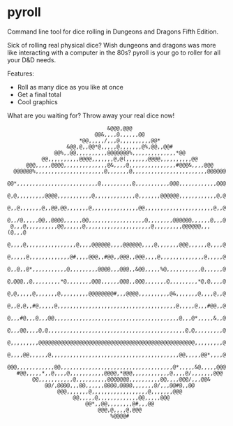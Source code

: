 # pyroll
Command line tool for dice rolling in Dungeons and Dragons Fifth Edition.

 Sick of rolling real physical dice? Wish dungeons and dragons was more like interacting with a computer in the 80s?
 pyroll is your go to roller for all your D&D needs.
 
 Features:
 - Roll as many dice as you like at once
 - Get a final total
 - Cool graphics

What are you waiting for? Throw away your real dice now!

                                                                                
                                                                                
                                    &@@@,@@@                                    
                                @@&,,,,@,,,,,,@@                                
                           *@@,,,,,/,,,@,,,,,,,,,,@@*                           
                       &@@,@,,@@*@,,,,,@,,,,,,,@%,@@,,@@#                       
                   @@%,,@@,,,,,,,,,,@@@@@@@%,,,,,,,,,,,,,,*@@                   
               @@,,,,,,,,,,@@@@,,,,,,,@,@(,,,,,,,@@@@,,,,,,,,,,@@               
          @@@,,,,,@@@@,,,,,,,,,,,,,,@&,,,,@,,,,,,,,,,,,,,,#@@@&,,,,@@@          
      @@@@@@%,,,,,,,,,,,,,,,,,,,,,,@,,,,,,,@,,,,,,,,,,,,,,,,,,,,,,,,@@@@@@      
     @@*,,,,,,,,,,,,,,,,,,,,,,,,,,@,,,,,,,,,,@,,,,,,,,,,,@@@,,,,,,,,,,,,@@@     
     @,@,,,,,,,,,@@@@,,,,,,,,,,,@,,,,,,,,,,,,,@,,,,,,,@@@@@@,,,,,,,,,,,,@,@     
     @,,@,,,,,,,@,,@@,@@,,,,,,,@,,,,,,,,,,,,,,,@@,,,,,,,,,,,,,,,,,,,,,,@,,@     
     @,,/@,,,,,@@,,@@@@,,,,,,@@,,,,,,,,,,,,,,,,,,@,,,,,,,,@@@@@@,,,,,,@,,,@     
     @,,,@,,,,,,,,,,@@,,,,,,@,,,,,,,,,,,,,,,,,,,,,@,,,,,,,,,@@@@@@,,,(@,,,@     
     @,,,,@,,,,,,,,,,,,,,,,@,,,,@@@@@@,,,,@@@@@@,,,,@,,,,,,,@@@,,,,,,@,,,,@     
     @,,,,,@,,,,,,,,,,,,,@#,,,,@@@,,#@@,,@@@,,@@@,,,,@,,,,,,,,,,,,,,@,,,,,@     
     @,,@,,@*,,,,,,,,,,,@,,,,,,,,,@@@@,,,@@@,,&@@,,,,,%@,,,,,,,,,,,@,,,,,,@     
     @,@@@,,@,,,,,,,,,*@,,,,,,,,@@@,,,,,,@@@,,@@@,,,,,,,@,,,,,,,,,*@,@,,,,@     
     @,@,,,,,@,,,,,,,@,,,,,,,,,@@@@@@@@#,,,@@@@,,,,,,,,,,@&,,,,,,,@,,,,@,,@     
     @,,@,@,,#@,,,,,@,,,,,,,,,,,,,,,,,,,,,,,,,,,,,,,,,,,,,,@,,,,,@,,,#@@,,@     
     @,,,#@,,,@,,,@@,,,,,,,,,,,,,,,,,,,,,,,,,,,,,,,,,,,,,,,,@,,,@*,,,,,&,,@     
     @,,,@@,,,,@,@,,,,,,,,,,,,,,,,,,,,,,,,,,,,,,,,,,,,,,,,,,,,@,@,,,,,,,,,@     
     @,,,,,,,,,@@@@@@@@@@@@@@@@@@@@@@@@@@@@@@@@@@@@@@@@@@@@@@@@@@,,,,,,,,,@     
     @,,,,@@,,,,,,@,,,,,,,,,,,,,,,,,,,,,,,,,,,,,,,,,,,,,,,,,@@,,,,,@@*,,,,@     
     @@@,,,,,,,,,,,,@@,,,,,,,,,,,,,,,,,,,,,,,,,,,,,,,,,,,,@*,,,,,&@,,,,,@@@     
       #@@,,,,,*,,@,,,,@,,,,,,,,,,,@@@@,*@@@,,,,,,,,,,,,@,,,,@/,,,,,,,@@@       
            @@,,,,,,,,,,,@,,,,,,,,,,@@@@@@@,,,,,,,,,,@@,,,,@@@/,,,@@&           
                @@/,@@@@,,,@@,,,,,,@@@@,@@@@,,,,,,,@/,,,@@#@,,@@                
                    @@@,,,,,,,@,,,,,,,,,,,,,,,,,,@,,,,,,,@@@                    
                         @@,,,,,@,,,,,,,,,,,,,@@,,,,,@@@                        
                             @@*,,@@,,,,,,,,@#,,,@@                             
                                 @@@,@,,,,@,@@@                                 
                                     %@@@@#                                     
                                                                                

